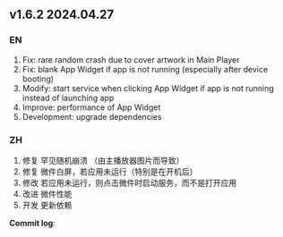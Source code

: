 ## **v1.6.2 2024.04.27**


### EN

1. Fix: rare random crash due to cover artwork in Main Player
2. Fix: blank App Widget if app is not running (especially after device booting)
3. Modify: start service when clicking App Widget if app is not running instead of launching app
4. Improve: performance of App Widget
5. Development: upgrade dependencies


### ZH

1. 修复 罕见随机崩溃 （由主播放器图片而导致）
2. 修复 微件白屏，若应用未运行（特别是在开机后）
3. 修改 若应用未运行，则点击微件时启动服务，而不是打开应用
4. 改进 微件性能
5. 开发 更新依赖



**Commit log**: 